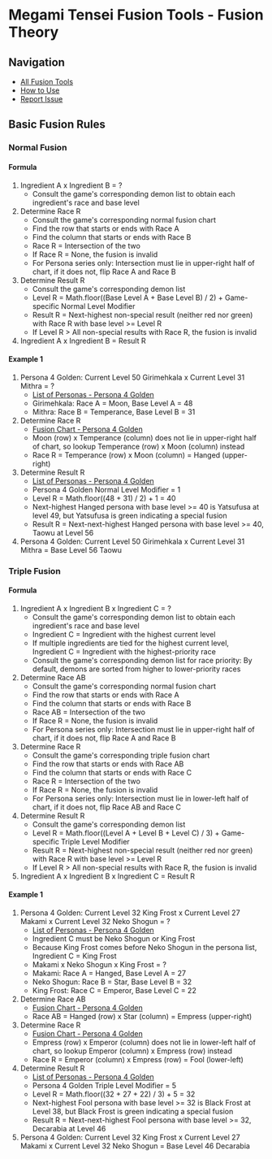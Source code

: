 # Megami Tensei Fusion Tools - Fusion Theory
## Navigation
* [All Fusion Tools](https://aqiu384.github.io/megaten-fusion-tool/home)
* [How to Use](https://aqiu384.github.io/docs-megaten/how-to-use)
* [Report Issue](https://github.com/aqiu384/megaten-fusion-tool/issues)

## Basic Fusion Rules
### Normal Fusion
#### Formula
1. Ingredient A x Ingredient B = ?
    * Consult the game's corresponding demon list to obtain each ingredient's race and base level
2. Determine Race R
    * Consult the game's corresponding normal fusion chart
    * Find the row that starts or ends with Race A
    * Find the column that starts or ends with Race B
    * Race R = Intersection of the two
    * If Race R = None, the fusion is invalid
    * For Persona series only: Intersection must lie in upper-right half of chart, if it does not, flip Race A and Race B
3. Determine Result R
    * Consult the game's corresponding demon list
    * Level R = Math.floor((Base Level A + Base Level B) / 2) + Game-specific Normal Level Modifier
    * Result R = Next-highest non-special result (neither red nor green) with Race R with base level >= Level R
    * If Level R > All non-special results with Race R, the fusion is invalid
4. Ingredient A x Ingredient B = Result R

#### Example 1
1. Persona 4 Golden: Current Level 50 Girimehkala x Current Level 31 Mithra = ?
    * [List of Personas - Persona 4 Golden](https://aqiu384.github.io/megaten-fusion-tool/p4g/personas)
    * Girimehkala: Race A = Moon, Base Level A = 48
    * Mithra: Race B = Temperance, Base Level B = 31
2. Determine Race R
    * [Fusion Chart - Persona 4 Golden](https://aqiu384.github.io/megaten-fusion-tool/p4g/chart)
    * Moon (row) x Temperance (column) does not lie in upper-right half of chart, so lookup Temperance (row) x Moon (column) instead
    * Race R = Temperance (row) x Moon (column) = Hanged (upper-right)
3. Determine Result R
    * [List of Personas - Persona 4 Golden](https://aqiu384.github.io/megaten-fusion-tool/p4g/personas)
    * Persona 4 Golden Normal Level Modifier = 1
    * Level R = Math.floor((48 + 31) / 2) + 1 = 40
    * Next-highest Hanged persona with base level >= 40 is Yatsufusa at level 49, but Yatsufusa is green indicating a special fusion
    * Result R = Next-next-highest Hanged persona with base level >= 40, Taowu at Level 56
4. Persona 4 Golden: Current Level 50 Girimehkala x Current Level 31 Mithra = Base Level 56 Taowu

### Triple Fusion
#### Formula
1. Ingredient A x Ingredient B x Ingredient C = ?
    * Consult the game's corresponding demon list to obtain each ingredient's race and base level
    * Ingredient C = Ingredient with the highest current level
    * If multiple ingredients are tied for the highest current level, Ingredient C = Ingredient with the highest-priority race
    * Consult the game's corresponding demon list for race priority: By default, demons are sorted from higher to lower-priority races
2. Determine Race AB
    * Consult the game's corresponding normal fusion chart
    * Find the row that starts or ends with Race A
    * Find the column that starts or ends with Race B
    * Race AB = Intersection of the two
    * If Race R = None, the fusion is invalid
    * For Persona series only: Intersection must lie in upper-right half of chart, if it does not, flip Race A and Race B
3. Determine Race R
    * Consult the game's corresponding triple fusion chart
    * Find the row that starts or ends with Race AB
    * Find the column that starts or ends with Race C
    * Race R = Intersection of the two
    * If Race R = None, the fusion is invalid
    * For Persona series only: Intersection must lie in lower-left half of chart, if it does not, flip Race AB and Race C
4. Determine Result R
    * Consult the game's corresponding demon list
    * Level R = Math.floor((Level A + Level B + Level C) / 3) + Game-specific Triple Level Modifier
    * Result R = Next-highest non-special result (neither red nor green) with Race R with base level >= Level R
    * If Level R > All non-special results with Race R, the fusion is invalid
5. Ingredient A x Ingredient B x Ingredient C = Result R

#### Example 1
1. Persona 4 Golden: Current Level 32 King Frost x Current Level 27 Makami x Current Level 32 Neko Shogun = ?
    * [List of Personas - Persona 4 Golden](https://aqiu384.github.io/megaten-fusion-tool/p4g/personas)
    * Ingredient C must be Neko Shogun or King Frost
    * Because King Frost comes before Neko Shogun in the persona list, Ingredient C = King Frost
    * Makami x Neko Shogun x King Frost = ?
    * Makami: Race A = Hanged, Base Level A = 27
    * Neko Shogun: Race B = Star, Base Level B = 32
    * King Frost: Race C = Emperor, Base Level C = 22
2. Determine Race AB
    * [Fusion Chart - Persona 4 Golden](https://aqiu384.github.io/megaten-fusion-tool/p4g/chart)
    * Race AB = Hanged (row) x Star (column) = Empress (upper-right)
3. Determine Race R
    * [Fusion Chart - Persona 4 Golden](https://aqiu384.github.io/megaten-fusion-tool/p4g/chart)
    * Empress (row) x Emperor (column) does not lie in lower-left half of chart, so lookup Emperor (column) x Empress (row) instead
    * Race R = Emperor (column) x Empress (row) = Fool (lower-left)
4. Determine Result R
    * [List of Personas - Persona 4 Golden](https://aqiu384.github.io/megaten-fusion-tool/p4g/personas)
    * Persona 4 Golden Triple Level Modifier = 5
    * Level R = Math.floor((32 + 27 + 22) / 3) + 5 = 32
    * Next-highest Fool persona with base level >= 32 is Black Frost at Level 38, but Black Frost is green indicating a special fusion
    * Result R = Next-next-highest Fool persona with base level >= 32, Decarabia at Level 46
5. Persona 4 Golden: Current Level 32 King Frost x Current Level 27 Makami x Current Level 32 Neko Shogun = Base Level 46 Decarabia
